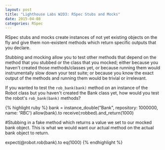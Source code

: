 ```yaml
---
layout: post
title: "Lighthouse Labs W2D3: RSpec Stubs and Mocks"
date: 2015-04-08
categories: RSpec
---
```


RSpec stubs and mocks create instances of not yet existing objects on the fly and give them non-existent methods which return specific outputs that you declare.

Stubbing and mocking allow you to test other methods that depend on the method that you stubbed or the class that you mocked; either because you haven't created those methods/classes yet, or because running them would instrumentally slow down your test suite; or because you know the exact output of the methods and running them would be trivial or irrelevant. 

If you wanted to test the `rob_bank(bank)` method on an instance of the Robot class but you haven't created the Bank class yet, how would you test the robot's `rob_bank(bank)` methods?

{% highlight ruby %}
bank = instance_double("Bank", repository: 1000000, name: 'RBC')
allow(bank).to receive(:robbed).and_return(1000)

#Stubbing in a fake method which returns a value we set to our mocked bank object. This is what we would want our actual method on the actual bank object to return.

expect(@robot.rob(bank).to eq(1000)
{% endhighlight %}
